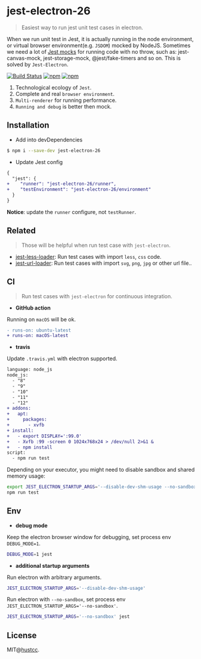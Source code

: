 # jest-electron-26

> Easiest way to run jest unit test cases in electron.

When we run unit test in Jest, it is actually running in the node environment, or virtual browser environment(e.g. `JSDOM`) mocked by NodeJS. Sometimes we need a lot of [Jest mocks](https://github.com/jest-community/awesome-jest#mocks) for running code with no throw, such as: jest-canvas-mock, jest-storage-mock, @jest/fake-timers and so on. This is solved by `Jest-Electron`.

[![Build Status](https://github.com/hustcc/jest-electron/workflows/build/badge.svg)](https://github.com/hustcc/jest-electron/actions)
[![npm](https://img.shields.io/npm/v/jest-electron.svg)](https://www.npmjs.com/package/jest-electron)
[![npm](https://img.shields.io/npm/dm/jest-electron.svg)](https://www.npmjs.com/package/jest-electron)


1. Technological ecology of `Jest`.
2. Complete and real `browser environment`.
3. `Multi-renderer` for running performance.
4. `Running and debug` is better then mock.


## Installation


 - Add into devDependencies

```bash
$ npm i --save-dev jest-electron-26
```

 - Update Jest config

```diff
{
  "jest": {
+    "runner": "jest-electron-26/runner",
+    "testEnvironment": "jest-electron-26/environment"
  }
}
```

**Notice**: update the `runner` configure, not `testRunner`.



## Related

> Those will be helpful when run test case with `jest-electron`.

 - [jest-less-loader](https://github.com/hustcc/jest-less-loader): Run test cases with import `less`, `css` code.
 - [jest-url-loader](https://github.com/hustcc/jest-url-loader): Run test cases with import `svg`, `png`, `jpg` or other url file..



## CI

> Run test cases with `jest-electron` for continuous integration.

 - **GitHub action**

Running on `macOS` will be ok.


```diff
- runs-on: ubuntu-latest
+ runs-on: macOS-latest
```


 - **travis**

Update `.travis.yml` with electron supported.
 
```diff
language: node_js
node_js:
  - "8"
  - "9"
  - "10"
  - "11"
  - "12"
+ addons:
+   apt:
+     packages:
+       - xvfb
+ install:
+   - export DISPLAY=':99.0'
+   - Xvfb :99 -screen 0 1024x768x24 > /dev/null 2>&1 &
+   - npm install
script:
  - npm run test
```

Depending on your executor, you might need to disable sandbox and shared memory usage:

```bash
export JEST_ELECTRON_STARTUP_ARGS='--disable-dev-shm-usage --no-sandbox'
npm run test
```

## Env

 - **debug mode**

Keep the electron browser window for debugging, set process env `DEBUG_MODE=1`.


```bash
DEBUG_MODE=1 jest
```

 - **additional startup arguments**

Run electron with arbitrary arguments.

```bash
JEST_ELECTRON_STARTUP_ARGS='--disable-dev-shm-usage'
```

Run electron with `--no-sandbox`, set process env `JEST_ELECTRON_STARTUP_ARGS='--no-sandbox'`.

```bash
JEST_ELECTRON_STARTUP_ARGS='--no-sandbox' jest
```


## License

MIT@[hustcc](https://github.com/hustcc).
